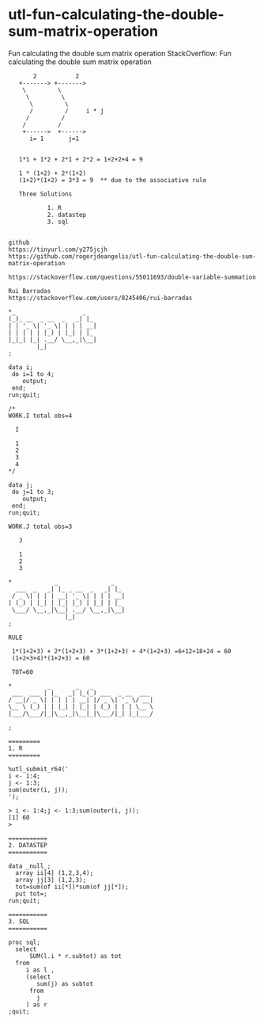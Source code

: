 # utl-fun-calculating-the-double-sum-matrix-operation
Fun calculating the double sum matrix operation 
    StackOverflow: Fun calculating the double sum matrix operation                                  
                                                                                                    
           2           2                                                                            
       +-------> +------->                                                                          
        \         \                                                                                 
         \         \                                                                                
          \         \                                                                               
          /         /     i * j                                                                     
         /         /                                                                                
        /         /                                                                                 
        +------>  +------>                                                                          
          i= 1       j=1                                                                            
                                                                                                    
                                                                                                    
       1*1 + 1*2 + 2*1 + 2*2 = 1+2+2+4 = 9                                                          
                                                                                                    
       1 * (1+2) + 2*(1+2)                                                                          
       (1+2)*(1+2) = 3*3 = 9  ** due to the associative rule                                        
                                                                                                    
       Three Solutions                                                                              
                                                                                                    
               1. R                                                                                 
               2. datastep                                                                          
               3. sql                                                                               
                                                                                                    
                                                                                                    
    github                                                                                          
    https://tinyurl.com/y275jcjh                                                                    
    https://github.com/rogerjdeangelis/utl-fun-calculating-the-double-sum-matrix-operation          
                                                                                                    
    https://stackoverflow.com/questions/55011693/double-variable-summation                          
                                                                                                    
    Rui Barradas                                                                                    
    https://stackoverflow.com/users/8245406/rui-barradas                                            
                                                                                                    
    *_                   _                                                                          
    (_)_ __  _ __  _   _| |_                                                                        
    | | '_ \| '_ \| | | | __|                                                                       
    | | | | | |_) | |_| | |_                                                                        
    |_|_| |_| .__/ \__,_|\__|                                                                       
            |_|                                                                                     
    ;                                                                                               
                                                                                                    
    data i;                                                                                         
     do i=1 to 4;                                                                                   
        output;                                                                                     
     end;                                                                                           
    run;quit;                                                                                       
                                                                                                    
    /*                                                                                              
    WORK.I total obs=4                                                                              
                                                                                                    
      I                                                                                             
                                                                                                    
      1                                                                                             
      2                                                                                             
      3                                                                                             
      4                                                                                             
    */                                                                                              
                                                                                                    
    data j;                                                                                         
     do j=1 to 3;                                                                                   
        output;                                                                                     
     end;                                                                                           
    run;quit;                                                                                       
                                                                                                    
    WORK.J total obs=3                                                                              
                                                                                                    
       J                                                                                            
                                                                                                    
       1                                                                                            
       2                                                                                            
       3                                                                                            
                                                                                                    
    *            _               _                                                                  
      ___  _   _| |_ _ __  _   _| |_                                                                
     / _ \| | | | __| '_ \| | | | __|                                                               
    | (_) | |_| | |_| |_) | |_| | |_                                                                
     \___/ \__,_|\__| .__/ \__,_|\__|                                                               
                    |_|                                                                             
    ;                                                                                               
                                                                                                    
    RULE                                                                                            
                                                                                                    
     1*(1+2+3) + 2*(1+2+3) + 3*(1+2+3) + 4*(1+2+3) =6+12+18+24 = 60                                 
     (1+2+3+4)*(1+2+3) = 60                                                                         
                                                                                                    
     TOT=60                                                                                         
                                                                                                    
    *          _       _   _                                                                        
     ___  ___ | |_   _| |_(_) ___  _ __  ___                                                        
    / __|/ _ \| | | | | __| |/ _ \| '_ \/ __|                                                       
    \__ \ (_) | | |_| | |_| | (_) | | | \__ \                                                       
    |___/\___/|_|\__,_|\__|_|\___/|_| |_|___/                                                       
                                                                                                    
    ;                                                                                               
                                                                                                    
    =========                                                                                       
    1. R                                                                                            
    =========                                                                                       
                                                                                                    
    %utl_submit_r64('                                                                               
    i <- 1:4;                                                                                       
    j <- 1:3;                                                                                       
    sum(outer(i, j));                                                                               
    ');                                                                                             
                                                                                                    
    > i <- 1:4;j <- 1:3;sum(outer(i, j));                                                           
    [1] 60                                                                                          
    >                                                                                               
                                                                                                    
    ===========                                                                                     
    2. DATASTEP                                                                                     
    ===========                                                                                     
                                                                                                    
    data _null_;                                                                                    
      array ii[4] (1,2,3,4);                                                                        
      array jj[3] (1,2,3);                                                                          
      tot=sum(of ii[*])*sum(of jj[*]);                                                              
      put tot=;                                                                                     
    run;quit;                                                                                       
                                                                                                    
    ===========                                                                                     
    3. SQL                                                                                          
    ===========                                                                                     
                                                                                                    
    proc sql;                                                                                       
      select                                                                                        
          SUM(l.i * r.subtot) as tot                                                                
      from                                                                                          
         i as l ,                                                                                   
         (select                                                                                    
            sum(j) as subtot                                                                        
          from                                                                                      
            j                                                                                       
         ) as r                                                                                     
    ;quit;                                                                                          
                                                                                                    
                                 
                                                                                           
                                                                                           
